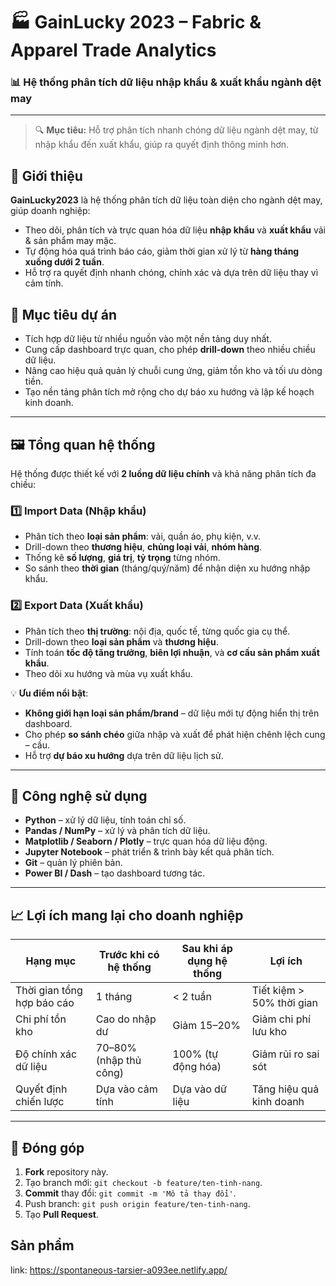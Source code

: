 # 🏭 **GainLucky 2023** – Fabric & Apparel Trade Analytics  
### 📊 Hệ thống phân tích dữ liệu nhập khẩu & xuất khẩu ngành dệt may

---

> 🔍 **Mục tiêu:** Hỗ trợ phân tích nhanh chóng dữ liệu ngành dệt may, từ nhập khẩu đến xuất khẩu, giúp ra quyết định thông minh hơn.

## 📝 Giới thiệu
**GainLucky2023** là hệ thống phân tích dữ liệu toàn diện cho ngành dệt may, giúp doanh nghiệp:
- Theo dõi, phân tích và trực quan hóa dữ liệu **nhập khẩu** và **xuất khẩu** vải & sản phẩm may mặc.
- Tự động hóa quá trình báo cáo, giảm thời gian xử lý từ **hàng tháng xuống dưới 2 tuần**.
- Hỗ trợ ra quyết định nhanh chóng, chính xác và dựa trên dữ liệu thay vì cảm tính.

## 🎯 Mục tiêu dự án
- Tích hợp dữ liệu từ nhiều nguồn vào một nền tảng duy nhất.
- Cung cấp dashboard trực quan, cho phép **drill-down** theo nhiều chiều dữ liệu.
- Nâng cao hiệu quả quản lý chuỗi cung ứng, giảm tồn kho và tối ưu dòng tiền.
- Tạo nền tảng phân tích mở rộng cho dự báo xu hướng và lập kế hoạch kinh doanh.

---

## 🖼 Tổng quan hệ thống
Hệ thống được thiết kế với **2 luồng dữ liệu chính** và khả năng phân tích đa chiều:

### 1️⃣ Import Data (Nhập khẩu)
- Phân tích theo **loại sản phẩm**: vải, quần áo, phụ kiện, v.v.
- Drill-down theo **thương hiệu**, **chủng loại vải**, **nhóm hàng**.
- Thống kê **số lượng**, **giá trị**, **tỷ trọng** từng nhóm.
- So sánh theo **thời gian** (tháng/quý/năm) để nhận diện xu hướng nhập khẩu.

### 2️⃣ Export Data (Xuất khẩu)
- Phân tích theo **thị trường**: nội địa, quốc tế, từng quốc gia cụ thể.
- Drill-down theo **loại sản phẩm** và **thương hiệu**.
- Tính toán **tốc độ tăng trưởng**, **biên lợi nhuận**, và **cơ cấu sản phẩm xuất khẩu**.
- Theo dõi xu hướng và mùa vụ xuất khẩu.

💡 **Ưu điểm nổi bật**:
- **Không giới hạn loại sản phẩm/brand** – dữ liệu mới tự động hiển thị trên dashboard.
- Cho phép **so sánh chéo** giữa nhập và xuất để phát hiện chênh lệch cung – cầu.
- Hỗ trợ **dự báo xu hướng** dựa trên dữ liệu lịch sử.

---

## 🚀 Công nghệ sử dụng
- **Python** – xử lý dữ liệu, tính toán chỉ số.
- **Pandas / NumPy** – xử lý và phân tích dữ liệu.
- **Matplotlib / Seaborn / Plotly** – trực quan hóa dữ liệu động.
- **Jupyter Notebook** – phát triển & trình bày kết quả phân tích.
- **Git** – quản lý phiên bản.
- **Power BI / Dash** – tạo dashboard tương tác.

---

## 📈 Lợi ích mang lại cho doanh nghiệp
| Hạng mục | Trước khi có hệ thống | Sau khi áp dụng hệ thống | Lợi ích |
|----------|----------------------|--------------------------|---------|
| Thời gian tổng hợp báo cáo | 1 tháng | < 2 tuần | Tiết kiệm > 50% thời gian |
| Chi phí tồn kho | Cao do nhập dư | Giảm 15–20% | Giảm chi phí lưu kho |
| Độ chính xác dữ liệu | 70–80% (nhập thủ công) | 100% (tự động hóa) | Giảm rủi ro sai sót |
| Quyết định chiến lược | Dựa vào cảm tính | Dựa vào dữ liệu | Tăng hiệu quả kinh doanh |

---

## 🤝 Đóng góp
1. **Fork** repository này.
2. Tạo branch mới: `git checkout -b feature/ten-tinh-nang`.
3. **Commit** thay đổi: `git commit -m 'Mô tả thay đổi'`.
4. Push branch: `git push origin feature/ten-tinh-nang`.
5. Tạo **Pull Request**.

## Sản phẩm 
link: https://spontaneous-tarsier-a093ee.netlify.app/
